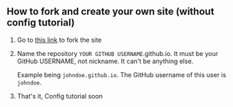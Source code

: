 ## How to fork and create your own site (without config tutorial)

1. Go to [this link](https://github.com/neuralekzz/neuralekzz.github.io/fork) to fork the site
2. Name the repository `YOUR GITHUB USERNAME`.github.io. It must be your GitHub USERNAME, not nickname. It can't be anything else.

     Example being `johndoe.github.io`. The GitHub username of this user is `johndoe`.
   
3. That's it, Config tutorial soon
